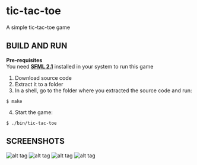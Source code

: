 tic-tac-toe
===========

A simple tic-tac-toe game

## BUILD AND RUN

**Pre-requisites**  
You need **[SFML 2.1](http://sfml-dev.org/)** installed in your system to run this game

1. Download source code
2. Extract it to a folder
3. In a shell, go to the folder where you extracted the source code and run:
```
$ make
```
4. Start the game:
```
$ ./bin/tic-tac-toe
```

## SCREENSHOTS

![alt tag](http://oi62.tinypic.com/2ilimma.jpg)
![alt tag](http://oi57.tinypic.com/1z52a3d.jpg)
![alt tag](http://oi58.tinypic.com/eqy2yq.jpg)
![alt tag](http://oi59.tinypic.com/ridxk6.jpg)
